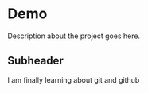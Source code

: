# Demo
Description about the project goes here.

## Subheader
I am finally learning about git and github
